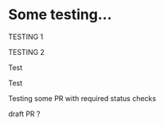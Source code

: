 # Some testing...

TESTING 1

TESTING 2

Test

Test

Testing some PR with required status checks

draft PR ?
